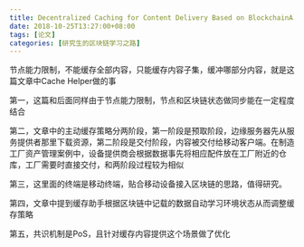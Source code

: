 ```yaml
---
title: Decentralized Caching for Content Delivery Based on BlockchainA
date: 2018-10-25T13:27:00+08:00
tags: [论文]
categories: [研究生的区块链学习之路]
---
```


节点能力限制，不能缓存全部内容，只能缓存内容子集，缓冲哪部分内容，就是这篇文章中Cache Helper做的事

第一，这篇和后面同样由于节点能力限制，节点和区块链状态做同步能在一定程度结合

第二，文章中的主动缓存策略分两阶段，第一阶段是预取阶段，边缘服务器先从服务提供者那里下载资源，第二阶段是交付阶段，内容被交付给移动客户端。在制造工厂资产管理案例中，设备提供商会根据数据事先将相应配件放在工厂附近的仓库，工厂需要时直接交付，和两阶段过程较为相似

第三，这里面的终端是移动终端，贴合移动设备接入区块链的思路，值得研究。

第四，文章中提到缓存助手根据区块链中记载的数据自动学习环境状态从而调整缓存策略

第五，共识机制是PoS，且针对缓存内容提供这个场景做了优化